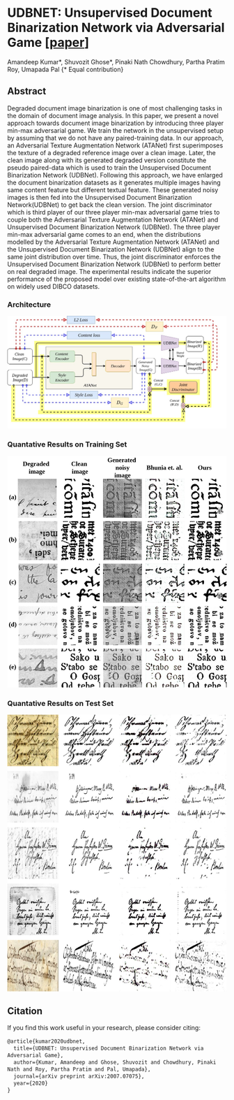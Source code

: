 # UDBNET: Unsupervised Document Binarization Network via Adversarial Game [[paper](https://arxiv.org/abs/2007.07075)]
Amandeep Kumar*, Shuvozit Ghose*, Pinaki Nath Chowdhury, Partha Pratim Roy, Umapada Pal {* Equal contribution}

## Abstract
Degraded document image  binarization is one of most challenging tasks in the domain of document image analysis. In this paper, we present a novel approach towards document image binarization by introducing three player min-max adversarial game. We train the network in the unsupervised setup by assuming that we do not have any paired-training data. In our approach, an Adversarial Texture Augmentation Network (ATANet) first superimposes the texture of a degraded reference image over a clean image. Later, the clean image along with its generated degraded version constitute the pseudo paired-data which is used to train the Unsupervised Document Binarization Network (UDBNet). Following this approach, we have enlarged the document binarization datasets as it generates multiple images having same content feature but different textual feature. These generated noisy images is then fed into the Unsupervised Document Binarization Network(UDBNet) to get back the clean version. The joint discriminator which is third player of our three player min-max adversarial game tries to couple both the Adversarial Texture Augmentation Network (ATANet) and Unsupervised Document Binarization Network (UDBNet). The three player min-max adversarial game comes to an end, when the distributions modelled by the Adversarial Texture Augmentation Network (ATANet) and the Unsupervised Document Binarization Network (UDBNet) align to the same joint distribution over time. Thus, the joint discriminator enforces the Unsupervised Document Binarization Network (UDBNet) to perform better on real degraded image. The experimental results indicate the superior performance of the proposed model over existing state-of-the-art algorithm on widely used DIBCO datasets.

### Architecture
![Architecture](figures/Architecture.jpg)


### Quantative Results on Training Set
![](figures/train.jpg)


### Quantative Results on Test Set
![](figures/test.jpg)

## Citation
If you find this work useful in your research, please consider citing: 
```
@article{kumar2020udbnet,
  title={UDBNET: Unsupervised Document Binarization Network via Adversarial Game},
  author={Kumar, Amandeep and Ghose, Shuvozit and Chowdhury, Pinaki Nath and Roy, Partha Pratim and Pal, Umapada},
  journal={arXiv preprint arXiv:2007.07075},
  year={2020}
}
```
